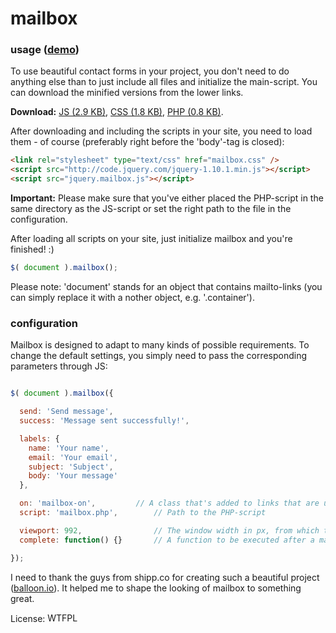 mailbox
=======

### usage (<a href="http://jsfiddle.net/leo/k1rusqqq/embedded/result/" target="_blank">demo</a>)

To use beautiful contact forms in your project, you don't need to do anything else than to just include all files and initialize the main-script. You can download the minified versions from the lower links.

**Download:**
<a href="https://rawgit.com/leo/mailbox/master/jquery.mailbox.min.js">JS (2.9 KB)</a>,
<a href="https://rawgit.com/leo/mailbox/master/mailbox.min.css">CSS (1.8 KB)</a>,
<a href="https://rawgit.com/leo/mailbox/master/mailbox.php">PHP (0.8 KB)</a>.

After downloading and including the scripts in your site, you need to load them - of course (preferably right before the 'body'-tag is closed):

```html
<link rel="stylesheet" type="text/css" href="mailbox.css" />
<script src="http://code.jquery.com/jquery-1.10.1.min.js"></script>
<script src="jquery.mailbox.js"></script>
```

**Important:** Please make sure that you've either placed the PHP-script in the same directory as the JS-script or set the right path to the file in the configuration.


After loading all scripts on your site, just initialize mailbox and you're finished! :)

```js
$( document ).mailbox();
```

Please note: 'document' stands for an object that contains mailto-links (you can simply replace it with a nother object, e.g. '.container').


### configuration

Mailbox is designed to adapt to many kinds of possible requirements. To change the default settings, you simply need to pass the corresponding parameters through JS:

```js

$( document ).mailbox({

  send: 'Send message',
  success: 'Message sent successfully!',

  labels: {
    name: 'Your name',
    email: 'Your email',
    subject: 'Subject',
    body: 'Your message'
  },

  on: 'mailbox-on',			// A class that's added to links that are used to open mailbox
  script: 'mailbox.php',		// Path to the PHP-script

  viewport: 992,				// The window width in px, from which the project should be visible
  complete: function() {}		// A function to be executed after a mail has been sent

});

```

I need to thank the guys from shipp.co for creating such a beautiful project (<a href="https://balloon.io" target="_blank">balloon.io</a>). It helped me to shape the looking of mailbox to something great.

License: <a href="http://www.wtfpl.net/"><img src="http://www.wtfpl.net/wp-content/uploads/2012/12/wtfpl-badge-4.png" width="80" height="15" alt="WTFPL" /></a>
